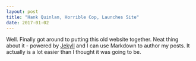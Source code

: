 ```yaml
---
layout: post
title: "Hank Quinlan, Horrible Cop, Launches Site"
date: 2017-01-02
---
```


Well. Finally got around to putting this old website together. Neat thing about it - powered by [Jekyll](http://jekyllrb.com) and I can use Markdown to author my posts. It actually is a lot easier than I thought it was going to be.
